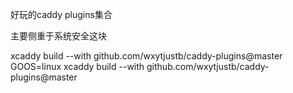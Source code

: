 好玩的caddy plugins集合

主要侧重于系统安全这块


xcaddy build --with github.com/wxytjustb/caddy-plugins@master
GOOS=linux xcaddy build --with github.com/wxytjustb/caddy-plugins@master

